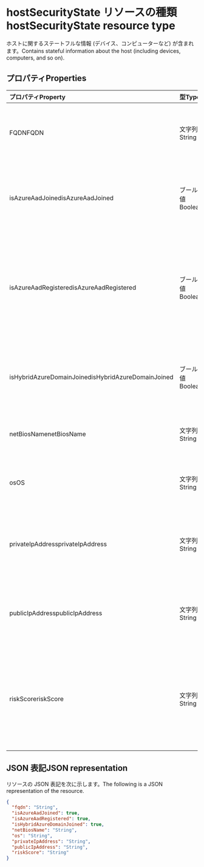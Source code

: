 # <a name="hostsecuritystate-resource-type"></a><span data-ttu-id="d82f8-101">hostSecurityState リソースの種類</span><span class="sxs-lookup"><span data-stu-id="d82f8-101">hostSecurityState resource type</span></span>

<span data-ttu-id="d82f8-102">ホストに関するステートフルな情報 (デバイス、コンピューターなど) が含まれます。</span><span class="sxs-lookup"><span data-stu-id="d82f8-102">Contains stateful information about the host (including devices, computers, and so on).</span></span>

## <a name="properties"></a><span data-ttu-id="d82f8-103">プロパティ</span><span class="sxs-lookup"><span data-stu-id="d82f8-103">Properties</span></span>

| <span data-ttu-id="d82f8-104">プロパティ</span><span class="sxs-lookup"><span data-stu-id="d82f8-104">Property</span></span>   | <span data-ttu-id="d82f8-105">型</span><span class="sxs-lookup"><span data-stu-id="d82f8-105">Type</span></span>|<span data-ttu-id="d82f8-106">説明</span><span class="sxs-lookup"><span data-stu-id="d82f8-106">Description</span></span>|
|:---------------|:--------|:----------|
|<span data-ttu-id="d82f8-107">FQDN</span><span class="sxs-lookup"><span data-stu-id="d82f8-107">FQDN</span></span>|<span data-ttu-id="d82f8-108">文字列</span><span class="sxs-lookup"><span data-stu-id="d82f8-108">String</span></span>|<span data-ttu-id="d82f8-109">ホスト FQDN (完全修飾ドメイン名) (たとえば、 `machine.company.com`)。</span><span class="sxs-lookup"><span data-stu-id="d82f8-109">Host FQDN (Fully Qualified Domain Name) (for example, `machine.company.com`).</span></span>|
|<span data-ttu-id="d82f8-110">isAzureAadJoined</span><span class="sxs-lookup"><span data-stu-id="d82f8-110">isAzureAadJoined</span></span>|<span data-ttu-id="d82f8-111">ブール値</span><span class="sxs-lookup"><span data-stu-id="d82f8-111">Boolean</span></span>|<span data-ttu-id="d82f8-112">ホストが Azure Active Directory ドメイン サービスに参加しているドメインである場合は true。</span><span class="sxs-lookup"><span data-stu-id="d82f8-112">True if the host is domain joined to Azure Active Directory Domain Services.</span></span>|
|<span data-ttu-id="d82f8-113">isAzureAadRegistered</span><span class="sxs-lookup"><span data-stu-id="d82f8-113">isAzureAadRegistered</span></span>|<span data-ttu-id="d82f8-114">ブール値</span><span class="sxs-lookup"><span data-stu-id="d82f8-114">Boolean</span></span>|<span data-ttu-id="d82f8-115">Azure Active Directory Device Registration (BYOD デバイスは、起業によって完全に管理されていません) で登録されたホストの場合は true。</span><span class="sxs-lookup"><span data-stu-id="d82f8-115">True if the host registered with Azure Active Directory Device Registration (BYOD devices - that is, not fully managed by enterprise).</span></span>|
|<span data-ttu-id="d82f8-116">isHybridAzureDomainJoined</span><span class="sxs-lookup"><span data-stu-id="d82f8-116">isHybridAzureDomainJoined</span></span>|<span data-ttu-id="d82f8-117">ブール値</span><span class="sxs-lookup"><span data-stu-id="d82f8-117">Boolean</span></span>|<span data-ttu-id="d82f8-118">ホストが、オンプレミスの Active Directory ドメインに参加しているドメインである場合は true。</span><span class="sxs-lookup"><span data-stu-id="d82f8-118">True if the host is domain joined to an on-premises Active Directory domain.</span></span>|
|<span data-ttu-id="d82f8-119">netBiosName</span><span class="sxs-lookup"><span data-stu-id="d82f8-119">netBiosName</span></span>|<span data-ttu-id="d82f8-120">文字列</span><span class="sxs-lookup"><span data-stu-id="d82f8-120">String</span></span>|<span data-ttu-id="d82f8-121">DNS ドメイン名を持たないローカル ホスト名</span><span class="sxs-lookup"><span data-stu-id="d82f8-121">The local host name, without the DNS domain name.</span></span>|
|<span data-ttu-id="d82f8-122">os</span><span class="sxs-lookup"><span data-stu-id="d82f8-122">OS</span></span>|<span data-ttu-id="d82f8-123">文字列</span><span class="sxs-lookup"><span data-stu-id="d82f8-123">String</span></span>|<span data-ttu-id="d82f8-124">文字列</span><span class="sxs-lookup"><span data-stu-id="d82f8-124">Host Operating System.</span></span> <span data-ttu-id="d82f8-125">(たとえば、Windows10、MacOS、RHEL など)。</span><span class="sxs-lookup"><span data-stu-id="d82f8-125">(For example, Windows10, MacOS, RHEL, etc.).</span></span>|
|<span data-ttu-id="d82f8-126">privateIpAddress</span><span class="sxs-lookup"><span data-stu-id="d82f8-126">privateIpAddress</span></span>|<span data-ttu-id="d82f8-127">文字列</span><span class="sxs-lookup"><span data-stu-id="d82f8-127">String</span></span>|<span data-ttu-id="d82f8-128">警告時の (ルーティングできない) プライベート IPv4 または IPv6 アドレス ( [RFC 1918](https://tools.ietf.org/html/rfc1918) 参照)。</span><span class="sxs-lookup"><span data-stu-id="d82f8-128">Private (not routable) IPv4 or IPv6 address (see [RFC 1918](https://tools.ietf.org/html/rfc1918)) at the time of the alert.</span></span>|
|<span data-ttu-id="d82f8-129">publicIpAddress</span><span class="sxs-lookup"><span data-stu-id="d82f8-129">publicIpAddress</span></span>|<span data-ttu-id="d82f8-130">文字列</span><span class="sxs-lookup"><span data-stu-id="d82f8-130">String</span></span>|<span data-ttu-id="d82f8-131">警告時の公的にルーティング可能な IPv4 アドレスまたは IPv6 アドレス ( [RFC 1918](https://tools.ietf.org/html/rfc1918) 参照)。</span><span class="sxs-lookup"><span data-stu-id="d82f8-131">Publicly routable IPv4 or IPv6 address (see [RFC 1918](https://tools.ietf.org/html/rfc1918)) at time of the alert.</span></span>|
|<span data-ttu-id="d82f8-132">riskScore</span><span class="sxs-lookup"><span data-stu-id="d82f8-132">riskScore</span></span>|<span data-ttu-id="d82f8-133">文字列</span><span class="sxs-lookup"><span data-stu-id="d82f8-133">String</span></span>|<span data-ttu-id="d82f8-134">プロバイダーが生成 / 計算したホストのリスク スコアです。</span><span class="sxs-lookup"><span data-stu-id="d82f8-134">Provider-generated/calculated risk score of the host.</span></span>  <span data-ttu-id="d82f8-135">1 パーセンテージ相当する 0 - 1 の値の範囲を推奨します。</span><span class="sxs-lookup"><span data-stu-id="d82f8-135">Recommended value range of 0-1, which equates to a percentage.</span></span>|

## <a name="json-representation"></a><span data-ttu-id="d82f8-136">JSON 表記</span><span class="sxs-lookup"><span data-stu-id="d82f8-136">JSON representation</span></span>

<span data-ttu-id="d82f8-137">リソースの JSON 表記を次に示します。</span><span class="sxs-lookup"><span data-stu-id="d82f8-137">The following is a JSON representation of the resource.</span></span>

<!-- {
  "blockType": "resource",
  "optionalProperties": [

  ],
  "@odata.type": "microsoft.graph.hostSecurityState"
}-->

```json
{
  "fqdn": "String",
  "isAzureAadJoined": true,
  "isAzureAadRegistered": true,
  "isHybridAzureDomainJoined": true,
  "netBiosName": "String",
  "os": "String",
  "privateIpAddress": "String",
  "publicIpAddress": "String",
  "riskScore": "String"
}

```

<!-- uuid: 8fcb5dbc-d5aa-4681-8e31-b001d5168d79
2015-10-25 14:57:30 UTC -->
<!-- {
  "type": "#page.annotation",
  "description": "hostSecurityState resource",
  "keywords": "",
  "section": "documentation",
  "tocPath": ""
}-->
